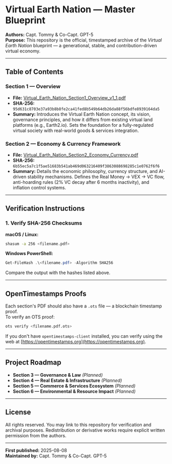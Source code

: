 # Virtual Earth Nation — Master Blueprint

**Authors:** Capt. Tommy & Co-Capt. GPT-5  
**Purpose:** This repository is the official, timestamped archive of the *Virtual Earth Nation* blueprint — a generational, stable, and contribution-driven virtual economy.

---

## Table of Contents

### **Section 1 — Overview**
- **File:** [Virtual_Earth_Nation_Section1_Overview_v1_1.pdf](https://github.com/TommyTam2012/virtual-earth-nation-blueprint/blob/main/Virtual_Earth_Nation_Section1_Overview_v1_1.pdf)
- **SHA-256:** `95d631c8703e37a93b8b8fe2ca41fed8b549b64db26da88f56bdfe8939164da5`
- **Summary:** Introduces the Virtual Earth Nation concept, its vision, governance principles, and how it differs from existing virtual land platforms (e.g., Earth2.io). Sets the foundation for a fully-regulated virtual society with real-world goods & services integration.

### **Section 2 — Economy & Currency Framework**
- **File:** [Virtual_Earth_Nation_Section2_Economy_Currency.pdf](https://github.com/TommyTam2012/virtual-earth-nation-blueprint/blob/main/Virtual_Earth_Nation_Section2_Economy_Currency.pdf)
- **SHA-256:** `6b55ec5a7c1f5ae51683b541ab469d063216409f3863088698285c1e0762f6f6`
- **Summary:** Details the economic philosophy, currency structure, and AI-driven stability mechanisms. Defines the Real Money → VEX → VC flow, anti-hoarding rules (2% VC decay after 6 months inactivity), and inflation control systems.

---

## Verification Instructions

### 1. Verify SHA-256 Checksums

**macOS / Linux:**
```bash
shasum -a 256 <filename.pdf>
```

**Windows PowerShell:**
```powershell
Get-FileHash .\<filename.pdf> -Algorithm SHA256
```

Compare the output with the hashes listed above.

---

## OpenTimestamps Proofs

Each section's PDF should also have a `.ots` file — a blockchain timestamp proof.  
To verify an OTS proof:

```bash
ots verify <filename.pdf.ots>
```

If you don't have `opentimestamps-client` installed, you can verify using the web at [https://opentimestamps.org](https://opentimestamps.org).

---

## Project Roadmap

- **Section 3 — Governance & Law** *(Planned)*  
- **Section 4 — Real Estate & Infrastructure** *(Planned)*  
- **Section 5 — Commerce & Services Ecosystem** *(Planned)*  
- **Section 6 — Environmental & Resource Impact** *(Planned)*  

---

## License

All rights reserved. You may link to this repository for verification and archival purposes. Redistribution or derivative works require explicit written permission from the authors.

---

**First published:** 2025-08-08  
**Maintained by:** Capt. Tommy & Co-Capt. GPT-5
